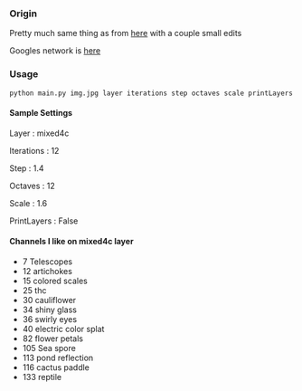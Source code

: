 ### Origin
Pretty much same thing as from [here](https://github.com/tensorflow/tensorflow/blob/master/tensorflow/examples/tutorials/deepdream/deepdream.ipynb) with a couple small edits

Googles network is [here](https://storage.googleapis.com/download.tensorflow.org/models/inception5h.zip)

### Usage
`python main.py img.jpg layer iterations step octaves scale printLayers`

#### Sample Settings

Layer : mixed4c

Iterations : 12

Step : 1.4

Octaves : 12

Scale : 1.6

PrintLayers : False

#### Channels I like on mixed4c layer
- 7 Telescopes
- 12 artichokes
- 15 colored scales
- 25 thc
- 30 cauliflower
- 34 shiny glass
- 36 swirly eyes
- 40 electric color splat
- 82 flower petals
- 105 Sea spore
- 113 pond reflection
- 116 cactus paddle
- 133 reptile

